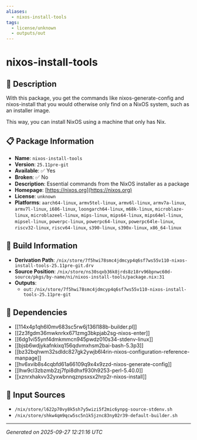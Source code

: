 ```yaml
---
aliases:
  - nixos-install-tools
tags:
  - license/unknown
  - outputs/out
---
```


# nixos-install-tools

## 📝 Description

With this package, you get the commands like nixos-generate-config and
nixos-install that you would otherwise only find on a NixOS system, such
as an installer image.

This way, you can install NixOS using a machine that only has Nix.


## 📋 Package Information

- **Name**: `nixos-install-tools`
- **Version**: `25.11pre-git`
- **Available**: ✅ Yes
- **Broken**: ✅ No
- **Description**: Essential commands from the NixOS installer as a package
- **Homepage**: [https://nixos.org](https://nixos.org)
- **License**: `unknown`
- **Platforms**: `aarch64-linux`, `armv5tel-linux`, `armv6l-linux`, `armv7a-linux`, `armv7l-linux`, `i686-linux`, `loongarch64-linux`, `m68k-linux`, `microblaze-linux`, `microblazeel-linux`, `mips-linux`, `mips64-linux`, `mips64el-linux`, `mipsel-linux`, `powerpc-linux`, `powerpc64-linux`, `powerpc64le-linux`, `riscv32-linux`, `riscv64-linux`, `s390-linux`, `s390x-linux`, `x86_64-linux`

## 🔧 Build Information

- **Derivation Path**: `/nix/store/7f5hwi78smc4jdmcyp4q6sf7ws55v110-nixos-install-tools-25.11pre-git.drv`
- **Source Position**: `/nix/store/ns30sqxb36k8jrds8z18rv96bpnwc60d-source/pkgs/by-name/ni/nixos-install-tools/package.nix:31`
- **Outputs**:
  - `out`:  `/nix/store/7f5hwi78smc4jdmcyp4q6sf7ws55v110-nixos-install-tools-25.11pre-git`

## 🔗 Dependencies

- [[114x4p1qh6l0mv683sc5rw6j136l188b-builder.pl]]
- [[2z3fgdm36mwknrkx671zmg3bkpjab2sg-nixos-enter]]
- [[6dg1vi55ynf4dmkmmcn945pwdz010s34-stdenv-linux]]
- [[bjsb6wdjykafnkixq156qdvmxhsm2bai-bash-5.3p3]]
- [[bz32bqhwm32sdldc827gk2ywjb6l4rin-nixos-configuration-reference-manpage]]
- [[hv6xvib8s4cqbfd61a66109q9x4x9zzd-nixos-generate-config]]
- [[lhw9cl3zbzmb2zj7fpi8dhxf930h9253-perl-5.40.0]]
- [[xznrxhakvv32yxwbnnqznpsxsx2hrp2r-nixos-install]]

## 📁 Input Sources

- `/nix/store/l622p70vy8k5sh7y5wizi5f2mic6ynpg-source-stdenv.sh`
- `/nix/store/shkw4qm9qcw5sc5n1k5jznc83ny02r39-default-builder.sh`

---
*Generated on 2025-09-27 12:21:16 UTC*
